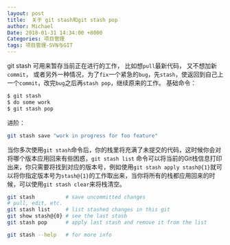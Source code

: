 ```yaml
---
layout: post
title:  关于 git stash和git stash pop
author: Michael
Date: 2018-01-31 14:34:00 +8000
Categories: 项目管理
tags: 项目管理-SVN与GIT
---
```


git stash 可用来暂存当前正在进行的工作， 比如想`pull`最新代码， 又不想加新`commit`， 或者另外一种情况，为了`fix`一个紧急的`bug`，先`stash`，使返回到自己上一个`commit`，改完`bug`之后再`stash pop`，继续原来的工作。
基础命令：

```bash
$ git stash
$ do some work
$ git stash pop
```

进阶：

```bash
git stash save "work in progress for foo feature"
```

当你多次使用`git stash`命令后，你的栈里将充满了未提交的代码，这时候你会对将哪个版本应用回来有些困惑，`git stash list` 命令可以将当前的Git栈信息打印出来，你只需要将找到对应的版本号，例如使用`git stash apply stash@{1}`就可以将你指定版本号为`stash@{1}`的工作取出来，当你将所有的栈都应用回来的时候，可以使用`git stash clear`来将栈清空。

```bash
git stash          # save uncommitted changes
# pull, edit, etc.
git stash list     # list stashed changes in this git
git show stash@{0} # see the last stash 
git stash pop      # apply last stash and remove it from the list

git stash --help   # for more info
```


